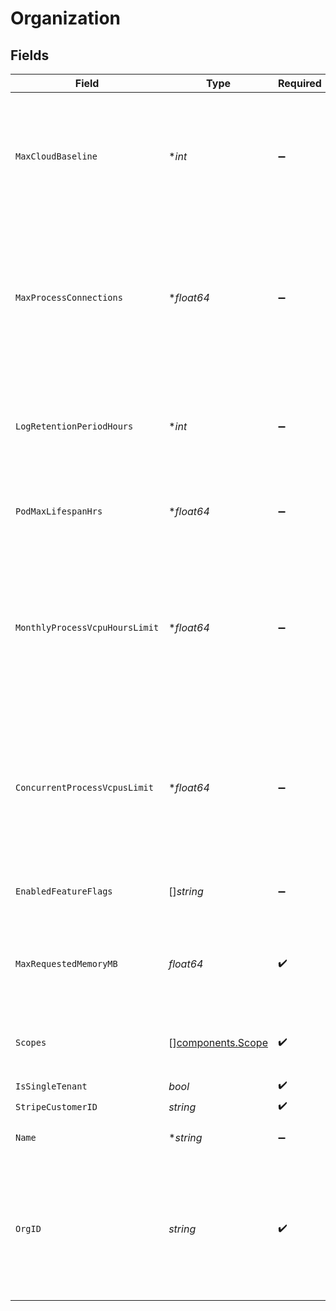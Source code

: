 # Organization


## Fields

| Field                                                                                                                             | Type                                                                                                                              | Required                                                                                                                          | Description                                                                                                                       | Example                                                                                                                           |
| --------------------------------------------------------------------------------------------------------------------------------- | --------------------------------------------------------------------------------------------------------------------------------- | --------------------------------------------------------------------------------------------------------------------------------- | --------------------------------------------------------------------------------------------------------------------------------- | --------------------------------------------------------------------------------------------------------------------------------- |
| `MaxCloudBaseline`                                                                                                                | **int*                                                                                                                            | :heavy_minus_sign:                                                                                                                | The maximum number of cloud nodes that can be set as baseline<br/>If undefined, the default is 10                                 |                                                                                                                                   |
| `MaxProcessConnections`                                                                                                           | **float64*                                                                                                                        | :heavy_minus_sign:                                                                                                                | The maximum number of inbound connections that can be made to a process<br/>If undefined, the default is 1024 connections         |                                                                                                                                   |
| `LogRetentionPeriodHours`                                                                                                         | **int*                                                                                                                            | :heavy_minus_sign:                                                                                                                | The retention period for process logs in hours<br/>If undefined, the default is 72h                                               |                                                                                                                                   |
| `PodMaxLifespanHrs`                                                                                                               | **float64*                                                                                                                        | :heavy_minus_sign:                                                                                                                | The maximum lifespan in hours of a pod.                                                                                           |                                                                                                                                   |
| `MonthlyProcessVcpuHoursLimit`                                                                                                    | **float64*                                                                                                                        | :heavy_minus_sign:                                                                                                                | The maximum number of monthly process vcpu hours that can be run by the organization<br/>If undefined, the organization has no limit. |                                                                                                                                   |
| `ConcurrentProcessVcpusLimit`                                                                                                     | **float64*                                                                                                                        | :heavy_minus_sign:                                                                                                                | The maximum number of concurrent processes that can be run by the organization<br/>If undefined, the organization has no limit.   |                                                                                                                                   |
| `EnabledFeatureFlags`                                                                                                             | []*string*                                                                                                                        | :heavy_minus_sign:                                                                                                                | The features enabled for this org and user.                                                                                       |                                                                                                                                   |
| `MaxRequestedMemoryMB`                                                                                                            | *float64*                                                                                                                         | :heavy_check_mark:                                                                                                                | The maximum memory in MB that can be used by any process in this org.                                                             |                                                                                                                                   |
| `Scopes`                                                                                                                          | [][components.Scope](../../models/components/scope.md)                                                                            | :heavy_check_mark:                                                                                                                | The scopes the user who loaded this has on this org.                                                                              |                                                                                                                                   |
| `IsSingleTenant`                                                                                                                  | *bool*                                                                                                                            | :heavy_check_mark:                                                                                                                | N/A                                                                                                                               |                                                                                                                                   |
| `StripeCustomerID`                                                                                                                | *string*                                                                                                                          | :heavy_check_mark:                                                                                                                | N/A                                                                                                                               |                                                                                                                                   |
| `Name`                                                                                                                            | **string*                                                                                                                         | :heavy_minus_sign:                                                                                                                | The name of an organization.                                                                                                      |                                                                                                                                   |
| `OrgID`                                                                                                                           | *string*                                                                                                                          | :heavy_check_mark:                                                                                                                | System generated unique identifier for an organization. Not guaranteed to have a specific format.                                 | org-6f706e83-0ec1-437a-9a46-7d4281eb2f39                                                                                          |